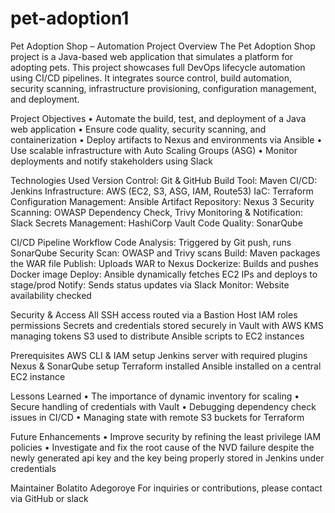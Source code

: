 # pet-adoption1
Pet Adoption Shop – Automation Project
Overview
The Pet Adoption Shop project is a Java-based web application that simulates a platform for adopting pets. This project showcases full DevOps lifecycle automation using CI/CD pipelines. It integrates source control, build automation, security scanning, infrastructure provisioning, configuration management, and deployment.

Project Objectives
•	Automate the build, test, and deployment of a Java web application
•	Ensure code quality, security scanning, and containerization
•	Deploy artifacts to Nexus and environments via Ansible
•	Use scalable infrastructure with Auto Scaling Groups (ASG)
•	Monitor deployments and notify stakeholders using Slack

Technologies Used
Version Control: Git & GitHub
Build Tool: Maven
CI/CD: Jenkins
Infrastructure: AWS (EC2, S3, ASG, IAM, Route53)
IaC: Terraform
Configuration Management: Ansible
Artifact Repository: Nexus 3
Security Scanning: OWASP Dependency Check, Trivy
Monitoring & Notification: Slack
Secrets Management: HashiCorp Vault
Code Quality: SonarQube

CI/CD Pipeline Workflow
Code Analysis: Triggered by Git push, runs SonarQube
Security Scan: OWASP and Trivy scans
Build: Maven packages the WAR file
Publish: Uploads WAR to Nexus
Dockerize: Builds and pushes Docker image
Deploy: Ansible dynamically fetches EC2 IPs and deploys to stage/prod
Notify: Sends status updates via Slack
Monitor: Website availability checked 

Security & Access
All SSH access routed via a Bastion Host
IAM roles permissions
Secrets and credentials stored securely in Vault with AWS KMS managing tokens
S3 used to distribute Ansible scripts to EC2 instances

Prerequisites
AWS CLI & IAM setup
Jenkins server with required plugins
Nexus & SonarQube setup
Terraform installed
Ansible installed on a central EC2 instance

Lessons Learned
•	The importance of dynamic inventory for scaling
•	Secure handling of credentials with Vault
•	Debugging dependency check issues in CI/CD
•	Managing state with remote S3 buckets for Terraform

Future Enhancements
•	Improve security by refining the least privilege IAM policies
•	Investigate and fix the root cause of the NVD failure despite the newly generated api key and the key being properly stored in Jenkins under credentials

Maintainer
Bolatito Adegoroye
For inquiries or contributions, please contact via GitHub or slack
